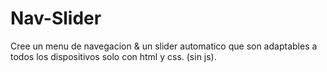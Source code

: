 # Nav-Slider
Cree un menu de navegacion & un slider automatico que son adaptables a todos los dispositivos solo con html y css. (sin js).
